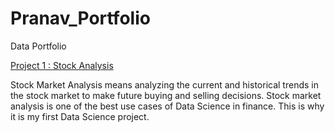 # Pranav_Portfolio
Data Portfolio

[Project 1 : Stock Analysis](https://github.com/PranavBeejmohun/Pranav_Portfolio)

Stock Market Analysis means analyzing the current and historical trends in the stock market to make future buying and selling decisions. Stock market analysis is one of the best use cases of Data Science in finance. This is why it is my first Data Science project.

